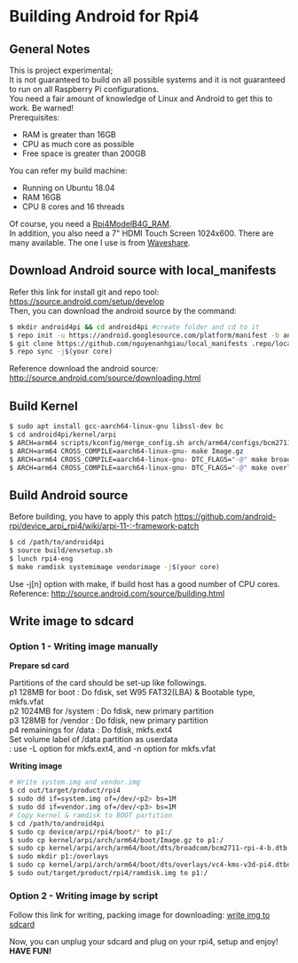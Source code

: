 # Building Android for Rpi4
## General Notes
This is project experimental;<br>
It is not guaranteed to build on all possible systems and it is not guaranteed to run on all Raspberry Pi configurations.<br>
You need a fair amount of knowledge of Linux and Android to get this to work. Be warned!<br>
Prerequisites:<br>
- RAM is greater than 16GB
- CPU as much core as possible
- Free space is greater than 200GB

You can refer my build machine:
- Running on Ubuntu 18.04
- RAM 16GB
- CPU 8 cores and 16 threads

Of course, you need a [Rpi4ModelB4G_RAM](https://hshop.vn/products/may-tinh-raspberry-pi-4-model-b-made-in-uk).<br>
In addition, you also need a 7" HDMI Touch Screen 1024x600. There are many available. The one I use is from [Waveshare](https://hshop.vn/products/man-hinh-7-inch-hdmi-lcd-h-cam-ung-dien-dung-waveshare-co-vo-bao-ve).
## Download Android source with local_manifests
Refer this link for install git and repo tool: https://source.android.com/setup/develop<br>
Then, you can download the android source by the command:

```bash
$ mkdir android4pi && cd android4pi #create folder and cd to it
$ repo init -u https://android.googlesource.com/platform/manifest -b android-11.0.0_r34
$ git clone https://github.com/nguyenanhgiau/local_manifests .repo/local_manifests -b rpi4-a11-telephony
$ repo sync -j$(your core)
 ```
Reference download the android source: http://source.android.com/source/downloading.html<br>

## Build Kernel
```bash
$ sudo apt install gcc-aarch64-linux-gnu libssl-dev bc
$ cd android4pi/kernel/arpi
$ ARCH=arm64 scripts/kconfig/merge_config.sh arch/arm64/configs/bcm2711_defconfig kernel/configs/android-base.config kernel/configs/android-recommended.config
$ ARCH=arm64 CROSS_COMPILE=aarch64-linux-gnu- make Image.gz
$ ARCH=arm64 CROSS_COMPILE=aarch64-linux-gnu- DTC_FLAGS="-@" make broadcom/bcm2711-rpi-4-b.dtb
$ ARCH=arm64 CROSS_COMPILE=aarch64-linux-gnu- DTC_FLAGS="-@" make overlays/vc4-kms-v3d-pi4.dtbo
```
## Build Android source

Before building, you have to apply this patch https://github.com/android-rpi/device_arpi_rpi4/wiki/arpi-11-:-framework-patch
```bash
$ cd /path/to/android4pi
$ source build/envsetup.sh
$ lunch rpi4-eng
$ make ramdisk systemimage vendorimage -j$(your core)
```
Use -j[n] option with make, if build host has a good number of CPU cores.<br>
Reference: http://source.android.com/source/building.html
## Write image to sdcard

### Option 1 - Writing image manually

**Prepare sd card**

Partitions of the card should be set-up like followings.<br>
p1  128MB for boot : Do fdisk, set W95 FAT32(LBA) & Bootable type, mkfs.vfat<br>
p2 1024MB for /system : Do fdisk, new primary partition<br>
p3  128MB for /vendor : Do fdisk, new primary partition<br>
p4 remainings for /data : Do fdisk, mkfs.ext4<br>
Set volume label of /data partition as userdata<br>
: use -L option for mkfs.ext4, and -n option for mkfs.vfat<br>
 
**Writing image**
```bash
# Write system.img and vendor.img
$ cd out/target/product/rpi4
$ sudo dd if=system.img of=/dev/<p2> bs=1M
$ sudo dd if=vendor.img of=/dev/<p3> bs=1M
# Copy kernel & ramdisk to BOOT partition
$ cd /path/to/android4pi
$ sudo cp device/arpi/rpi4/boot/* to p1:/
$ sudo cp kernel/arpi/arch/arm64/boot/Image.gz to p1:/
$ sudo cp kernel/arpi/arch/arm64/boot/dts/broadcom/bcm2711-rpi-4-b.dtb to p1:/
$ sudo mkdir p1:/overlays
$ sudo cp kernel/arpi/arch/arm64/boot/dts/overlays/vc4-kms-v3d-pi4.dtbo to p1:/overlays/
$ sudo out/target/product/rpi4/ramdisk.img to p1:/
```
### Option 2 - Writing image by script

Follow this link for writing, packing image for downloading: [write img to sdcard](https://github.com/nguyenanhgiau/a4rpi-scripts/tree/rpi4-a11-telephony)<br>

Now, you can unplug your sdcard and plug on your rpi4, setup and enjoy!<br>
**HAVE FUN!**
